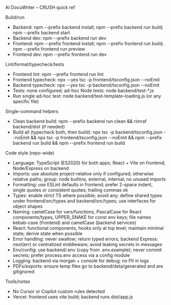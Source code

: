 AI DocuWriter – CRUSH quick ref

Build/run
- Backend: npm --prefix backend install; npm --prefix backend run build; npm --prefix backend start
- Backend dev: npm --prefix backend run dev
- Frontend: npm --prefix frontend install; npm --prefix frontend run build; npm --prefix frontend run preview
- Frontend dev: npm --prefix frontend run dev

Lint/format/typecheck/tests
- Frontend lint: npm --prefix frontend run lint
- Frontend typecheck: npx --yes tsc -p frontend/tsconfig.json --noEmit
- Backend typecheck: npx --yes tsc -p backend/tsconfig.json --noEmit
- Tests: none configured; ad-hoc Node tests: node backend/test-*.js
- Run single ad-hoc test: node backend/test-template-loading.js (or any specific file)

Single-command helpers
- Clean backend build: npm --prefix backend run clean && rimraf backend/dist (if needed)
- Build all (typecheck both, then build): npx tsc -p backend/tsconfig.json --noEmit && npx tsc -p frontend/tsconfig.json --noEmit && npm --prefix backend run build && npm --prefix frontend run build

Code style (repo-wide)
- Language: TypeScript (ES2020) for both apps; React + Vite on frontend; Node/Express on backend
- Imports: use absolute project-relative only if configured; otherwise relative paths; group: node builtins, external, internal; no unused imports
- Formatting: use ESLint defaults in frontend; prefer 2-space indent, single quotes or consistent quotes; trailing commas ok
- Types: enable strict TS where possible; avoid any; define shared types under frontend/src/types and backend/src/types; use interfaces for object shapes
- Naming: camelCase for vars/functions, PascalCase for React components/types, UPPER_SNAKE for const env keys; file names kebab-case (frontend) and camelCase (backend services)
- React: functional components, hooks only at top level; maintain minimal state; derive state when possible
- Error handling: never swallow; return typed errors; backend Express: next(err) or centralized middleware; avoid leaking secrets in messages
- Env/config: use backend/.env (copy from .env.example); never commit secrets; prefer process.env access via a config module
- Logging: backend via morgan + console for debug; no PII in logs
- PDFs/exports: ensure temp files go to backend/data/generated and are gitignored

Tools/notes
- No Cursor or Copilot custom rules detected
- Vercel: frontend uses vite build; backend runs dist/app.js
